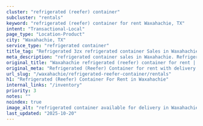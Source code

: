 ```yaml
---
cluster: "refrigerated (reefer) container"
subcluster: "rentals"
keyword: "refrigerated (reefer) container for rent Waxahachie, TX"
intent: "Transactional-Local"
page_type: "Location-Product"
city: "Waxahachie, TX"
service_type: "refrigerated container"
title_tag: "Refrigerated 3zx refrigerated container Sales in Waxahachie | LC Container"
meta_description: "refrigerated container sales in Waxahachie. Refrigerated containers with climate control. Fast delivery, competitive pricing. Serving refrigerated reefer container area. Quote ID: UCH. Call (214) 524-4168 for your free quote today."
original_title: "Waxahachie refrigerated (reefer) container for rent | LC"
original_meta: "Refrigerated (Reefer) Container for rent with delivery in Waxahachie, TX. LC Container — local Since 2003. Get pricing today."
url_slug: "/waxahachie/refrigerated-reefer-container/rentals"
h1: "Refrigerated (Reefer) Container For Rent in Waxahachie"
internal_links: "/inventory"
priority: 3
notes: ""
noindex: true
image_alt: "refrigerated container available for delivery in Waxahachie"
last_updated: "2025-10-20"
---
```


<!-- TODO: Add unique city/inventory copy, images, and internal links here. -->
